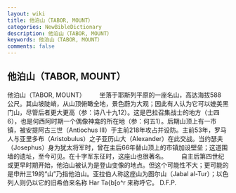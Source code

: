 ```yaml
---
layout: wiki
title: 他泊山（TABOR, MOUNT）
categories: NewBibleDictionary
description: 他泊山（TABOR, MOUNT）
keywords: 他泊山（TABOR, MOUNT）
comments: false
---
```


## 他泊山（TABOR, MOUNT）



他泊山（TABOR, MOUNT）
　　坐落于耶斯列平原的一座名山，高达海拔588 公尺。其山坡陡峭，从山顶俯瞰全地，景色蔚为大观；因此有人认为它可以媲美黑门山，尽管后者更大更高（参：诗八十九12）。这是巴拉召集战士的地方（士四6），也是何西阿时期一个偶像神龛的所在地（参：何五1）。后期山顶上有一市镇，被安提阿古三世（Antiochus III）于主前218年攻占并设防。主前53年，罗马人与亚里多布（Aristobulus）之子亚历山大（Alexander）在此交战。当约瑟夫（Josephus）身为犹太将军时，曾在主后66年替山顶上的市镇加设壁垒；这道围墙的遗址，至今可见。在十字军东征时，这座山也很著名。
　　自主后第四世纪或更早时期开始，他泊山被认为是登山变像的地点。但这个可能性不大；更可能的是申卅三19的“山”乃指他泊山。亚拉伯人称这座山为图尔山（Jabal al-Tur）；以色列人则仍以它的旧希伯来名称 Har Ta{b[o^r 来称呼它。
D.F.P.





